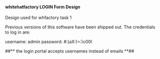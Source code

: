 ####  whitehatfactory LOGIN Form Design ####

Design used for whfactory task 1

Previous versions of this software have been shipped out. The credentials to log in are:

username: admin
password: #:)aX:)=:)c00l

##** the login portal accepts usernames instead of emails **##
